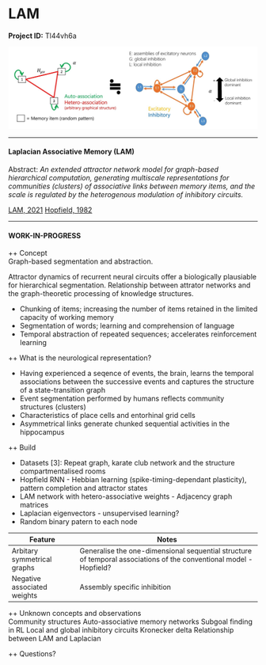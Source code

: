 # LAM

**Project ID:**  Tl44vh6a

<p align="center">
  <img src="https://github.com/epochlab/LAM/blob/main/sample.png">
</p>

--------------------------------------------------------------------

#### Laplacian Associative Memory (LAM)
Abstract: *An extended attractor network model for graph-based hierarchical computation, generating multiscale representations for communities (clusters) of associative links between memory items, and the scale is regulated by the heterogenous modulation of inhibitory circuits.*

[LAM, 2021](https://www.ncbi.nlm.nih.gov/pmc/articles/PMC8412329/pdf/pcbi.1009296.pdf)
[Hopfield, 1982](https://sci-hub.ru/10.1073/pnas.79.8.2554)

--------------------------------------------------------------------

#### WORK-IN-PROGRESS

++ Concept<br>
Graph-based segmentation and abstraction.

Attractor dynamics of recurrent neural circuits offer a biologically plausiable for hierarchical segmentation.
Relationship between attrator networks and the graph-theoretic processing of knowledge structures.

- Chunking of items; increasing the number of items retained in the limited capacity of working memory
- Segmentation of words; learning and comprehension of language
- Temporal abstraction of repeated sequences; accelerates reinforcement learning

++ What is the neurological representation?
- Having experienced a seqence of events, the brain, learns the temporal associations between the successive events and captures the structure of a state-transition graph
- Event segmentation performed by humans reflects community structures (clusters)
- Characteristics of place cells and entorhinal grid cells
- Asymmetrical links generate chunked sequential activities in the hippocampus

++ Build
- Datasets [3]: Repeat graph, karate club network and the structure compartmentalised rooms
- Hopfield RNN - Hebbian learning (spike-timing-dependant plasticity), pattern completion and attractor states
- LAM network with hetero-associative weights - Adjacency graph matrices 
- Laplacian eigenvectors - unsupervised learning?
- Random binary patern to each node

Feature | Notes
------- | -------
Arbitary symmetrical graphs | Generalise the one-dimensional sequential structure of temporal associations of the conventional model - Hopfield?
Negative associated weights | Assembly specific inhibition

++ Unknown concepts and observations<br>
Community structures
Auto-associative memory networks
Subgoal finding in RL
Local and global inhibitory circuits
Kronecker delta
Relationship between LAM and Laplacian

++ Questions?<br>